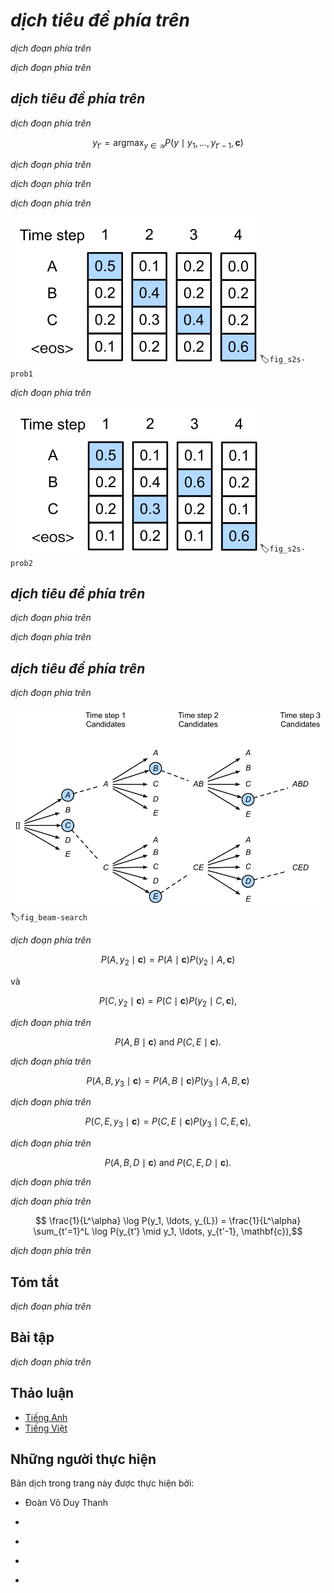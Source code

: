 <!-- ===================== Bắt đầu dịch Phần 1 ==================== -->
<!-- ========================================= REVISE PHẦN 1 - BẮT ĐẦU =================================== -->

<!--
# Beam Search
-->

# *dịch tiêu đề phía trên*

<!--
In :numref:`sec_seq2seq`, we discussed how to train an encoder-decoder with input and output sequences that are both of variable length.
In this section, we are going to introduce how to use the encoder-decoder to predict sequences of variable length.
-->

*dịch đoạn phía trên*

<!--
As in :numref:`sec_machine_translation`, when preparing to train the dataset, we normally attach a special symbol "&lt;eos&gt;" after each sentence to indicate the termination of the sequence.
We will continue to use this mathematical symbol in the discussion below. For ease of discussion, we assume that the output of the decoder is a sequence of text.
Let the size of output text dictionary $\mathcal{Y}$ (contains special symbol "&lt;eos&gt;") be $\left|\mathcal{Y}\right|$, and the maximum length of the output sequence be $T'$.
There are a total $\mathcal{O}(\left|\mathcal{Y}\right|^{T'})$ types of possible output sequences.
All the subsequences after the special symbol "&lt;eos&gt;" in these output sequences will be discarded.
Besides, we still denote the context vector as $\mathbf{c}$, which encodes information of all the hidden states from the input.
-->

*dịch đoạn phía trên*


<!--
## Greedy Search
-->

## *dịch tiêu đề phía trên*

<!--
First, we will take a look at a simple solution: greedy search.
For any timestep $t'$ of the output sequence, we are going to search for the word with the highest conditional probability from $|\mathcal{Y}|$ numbers of words, with
-->

*dịch đoạn phía trên*


$$y_{t'} = \operatorname*{argmax}_{y \in \mathcal{Y}} P(y \mid y_1, \ldots, y_{t'-1}, \mathbf{c})$$


<!--
as the output.  Once the "&lt;eos&gt;" symbol is detected, or the output sequence has reached its maximum length $T'$, the output is completed.
-->

*dịch đoạn phía trên*

<!--
As we mentioned in our discussion of the decoder, the conditional probability of generating an output sequence based on the input sequence is 
$\prod_{t'=1}^{T'} P(y_{t'} \mid y_1, \ldots, y_{t'-1}, \mathbf{c})$.
We will take the output sequence with the highest conditional probability as the optimal sequence.
The main problem with greedy search is that there is no guarantee that the optimal sequence will be obtained.
-->

*dịch đoạn phía trên*

<!--
Take a look at the example below.
We assume that there are four words "A", "B", "C", and "&lt;eos&gt;" in the output dictionary.
The four numbers under each timestep in :numref:`fig_s2s-prob1` represent the conditional probabilities of generating "A", "B", "C", and "&lt;eos&gt;" at that timestep, respectively.
At each timestep, greedy search selects the word with the highest conditional probability.
Therefore, the output sequence "A", "B", "C", and "&lt;eos&gt;" will be generated in :numref:`fig_s2s-prob1`.
The conditional probability of this output sequence is $0.5\times0.4\times0.4\times0.6 = 0.048$.
-->

*dịch đoạn phía trên*

<!-- ===================== Kết thúc dịch Phần 1 ===================== -->

<!-- ===================== Bắt đầu dịch Phần 2 ===================== -->

<!--
![The four numbers under each timestep represent the conditional probabilities of generating "A", "B", "C", and "&lt;eos&gt;" at that timestep, respectively.  At each timestep, greedy search selects the word with the highest conditional probability. ](../img/s2s-prob1.svg)
-->

![*dịch chú thích ảnh phía trên*](../img/s2s-prob1.svg)
:label:`fig_s2s-prob1`


<!--
Now, we will look at another example shown in :numref:`fig_s2s-prob2`.
Unlike in :numref:`fig_s2s-prob1`, the following figure :numref:`fig_s2s-prob2` selects the word "C", which has the second highest conditional probability at timestep 2.
Since the output subsequences of timesteps 1 and 2, on which timestep 3 is based, are changed from "A" and "B" in :numref:`fig_s2s-prob1` to "A" and "C" in :numref:`fig_s2s-prob2`, 
the conditional probability of each word generated at timestep 3 has also changed in :numref:`fig_s2s-prob2`.
We choose the word "B", which has the highest conditional probability.
Now, the output subsequences of timestep 4 based on the first three timesteps are "A", "C", and "B", which are different from "A", "B", and "C" in :numref:`fig_s2s-prob1`.
Therefore, the conditional probability of generating each word in timestep 4 in :numref:`fig_s2s-prob2` is also different from that in :numref:`fig_s2s-prob1`.
We find that the conditional probability of the output sequence "A", "C", "B", and "&lt;eos&gt;" at the current timestep is $0.5\times0.3 \times0.6\times0.6=0.054$, 
which is higher than the conditional probability of the output sequence obtained by greedy search.
Therefore, the output sequence "A", "B", "C", and "&lt;eos&gt;" obtained by the greedy search is not an optimal sequence.
-->

*dịch đoạn phía trên*

<!--
![The four numbers under each timestep represent the conditional probabilities of generating "A", "B", "C", and "&lt;eos&gt;" at that timestep.  At timestep 2, the word "C", which has the second highest conditional probability, is selected.](../img/s2s-prob2.svg)
-->

![*dịch chú thích ảnh phía trên*](../img/s2s-prob2.svg)
:label:`fig_s2s-prob2`


<!--
## Exhaustive Search
-->

## *dịch tiêu đề phía trên*

<!--
If the goal is to obtain the optimal sequence, we may consider using exhaustive search: 
an exhaustive examination of all possible output sequences, which outputs the sequence with the highest conditional probability.
-->

*dịch đoạn phía trên*

<!--
Although we can use an exhaustive search to obtain the optimal sequence, its computational overhead $\mathcal{O}(\left|\mathcal{Y}\right|^{T'})$ is likely to be excessively high.
For example, when $|\mathcal{Y}|=10000$ and $T'=10$, we will need to evaluate $10000^{10} = 10^{40}$ sequences.
This is next to impossible to complete.
The computational overhead of greedy search is $\mathcal{O}(\left|\mathcal{Y}\right|T')$, which is usually significantly less than the computational overhead of an exhaustive search.
For example, when $|\mathcal{Y}|=10000$ and $T'=10$, we only need to evaluate $10000\times10=1\times10^5$ sequences.
-->

*dịch đoạn phía trên*

<!-- ===================== Kết thúc dịch Phần 2 ===================== -->

<!-- ===================== Bắt đầu dịch Phần 3 ===================== -->

<!-- ========================================= REVISE PHẦN 1 - KẾT THÚC ===================================-->

<!-- ========================================= REVISE PHẦN 2 - BẮT ĐẦU ===================================-->

<!--
## Beam Search
-->

## *dịch tiêu đề phía trên*

<!--
*Beam search* is an improved algorithm based on greedy search.
It has a hyper-parameter named *beam size*, $k$.
At timestep 1, we select $k$ words with the highest conditional probability to be the first word of the $k$ candidate output sequences.
For each subsequent timestep, we are going to select the $k$ output sequences with the highest conditional probability from 
the total of $k\left|\mathcal{Y}\right|$ possible output sequences based on the $k$ candidate output sequences from the previous timestep.
These will be the candidate output sequences for that timestep.
Finally, we will filter out the sequences containing the special symbol "&lt;eos&gt;" from the candidate output sequences of each timestep 
and discard all the subsequences after it to obtain a set of final candidate output sequences.
-->

*dịch đoạn phía trên*


<!--
![The beam search process. The beam size is 2 and the maximum length of the output sequence is 3. The candidate output sequences are $A$, $C$, $AB$, $CE$, $ABD$, and $CED$. ](../img/beam-search.svg)
-->

![*dịch chú thích ảnh phía trên*](../img/beam-search.svg)
:label:`fig_beam-search`


<!--
:numref:`fig_beam-search` demonstrates the process of beam search with an example.
Suppose that the vocabulary of the output sequence contains only five elements: $\mathcal{Y} = \{A, B, C, D, E\}$ where one of them is a special symbol “&lt;eos&gt;”.
Set beam size to 2, the maximum length of the output sequence to 3.
At timestep 1 of the output sequence, suppose the words with the highest conditional probability $P(y_1 \mid \mathbf{c})$ are $A$ and $C$.
At timestep 2, for all $y_2 \in \mathcal{Y},$ we compute
-->

*dịch đoạn phía trên*


$$P(A, y_2 \mid \mathbf{c}) = P(A \mid \mathbf{c})P(y_2 \mid A, \mathbf{c})$$


<!--
and
-->

và

$$P(C, y_2 \mid \mathbf{c}) = P(C \mid \mathbf{c})P(y_2 \mid C, \mathbf{c}),$$


<!--
and pick the largest two among these 10 values, say
-->

*dịch đoạn phía trên*


$$P(A, B \mid \mathbf{c}) \text{  and  } P(C, E \mid \mathbf{c}).$$


<!--
Then at timestep 3, for all $y_3 \in \mathcal{Y}$, we compute
-->

*dịch đoạn phía trên*


$$P(A, B, y_3 \mid \mathbf{c}) = P(A, B \mid \mathbf{c})P(y_3 \mid A, B, \mathbf{c})$$


<!--
and
-->

*dịch đoạn phía trên*


$$P(C, E, y_3 \mid \mathbf{c}) = P(C, E \mid \mathbf{c})P(y_3 \mid C, E, \mathbf{c}),$$


<!--
and pick the largest two among these 10 values, say
-->

*dịch đoạn phía trên*


$$P(A, B, D \mid \mathbf{c}) \text{  and  } P(C, E, D \mid  \mathbf{c}).$$


<!--
As a result, we obtain 6 candidates output sequences: (1) $A$; (2) $C$; (3) $A$, $B$; (4) $C$, $E$; (5) $A$, $B$, $D$; and (6) $C$, $E$, $D$.
In the end, we will get the set of final candidate output sequences based on these 6 sequences.
-->

*dịch đoạn phía trên*

<!--
In the set of final candidate output sequences, we will take the sequence with the highest score as the output sequence from those below:
-->

*dịch đoạn phía trên*


$$ \frac{1}{L^\alpha} \log P(y_1, \ldots, y_{L}) = \frac{1}{L^\alpha} \sum_{t'=1}^L \log P(y_{t'} \mid y_1, \ldots, y_{t'-1}, \mathbf{c}),$$


<!-- ===================== Kết thúc dịch Phần 3 ===================== -->

<!-- ===================== Bắt đầu dịch Phần 4 ===================== -->

<!--
Here, $L$ is the length of the final candidate sequence and the selection for $\alpha$ is generally 0.75.
The $L^\alpha$ on the denominator is a penalty on the logarithmic addition scores for the longer sequences above.
The computational overhead $\mathcal{O}(k\left|\mathcal{Y}\right|T')$ of the beam search can be obtained through analysis.
The result is between the computational overhead of greedy search and exhaustive search.
In addition, greedy search can be treated as a beam search with a beam size of 1.
Beam search strikes a balance between computational overhead and search quality using a flexible beam size of $k$.
-->

*dịch đoạn phía trên*


<!--
## Summary
-->

## Tóm tắt

<!--
* Methods for predicting variable-length sequences include greedy search, exhaustive search, and beam search.
* Beam search strikes a balance between computational overhead and search quality using a flexible beam size.
-->

*dịch đoạn phía trên*


<!--
## Exercises
-->

## Bài tập

<!--
1. Can we treat an exhaustive search as a beam search with a special beam size? Why?
2. We used language models to generate sentences in :numref:`sec_rnn_scratch`. Which kind of search does this output use? Can you improve it?
-->

*dịch đoạn phía trên*


<!-- ===================== Kết thúc dịch Phần 4 ===================== -->
<!-- ========================================= REVISE PHẦN 2 - KẾT THÚC ===================================-->

## Thảo luận
* [Tiếng Anh](https://discuss.mxnet.io/t/2394)
* [Tiếng Việt](https://forum.machinelearningcoban.com/c/d2l)

## Những người thực hiện
Bản dịch trong trang này được thực hiện bởi:
<!--
Tác giả của mỗi Pull Request điền tên mình và tên những người review mà bạn thấy
hữu ích vào từng phần tương ứng. Mỗi dòng một tên, bắt đầu bằng dấu `*`.

Lưu ý:
* Nếu reviewer không cung cấp tên, bạn có thể dùng tên tài khoản GitHub của họ
với dấu `@` ở đầu. Ví dụ: @aivivn.

* Tên đầy đủ của các reviewer có thể được tìm thấy tại https://github.com/aivivn/d2l-vn/blob/master/docs/contributors_info.md
-->

* Đoàn Võ Duy Thanh
<!-- Phần 1 -->
*

<!-- Phần 2 -->
*

<!-- Phần 3 -->
*

<!-- Phần 4 -->
*
